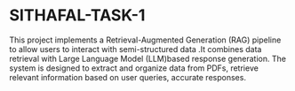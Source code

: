 # SITHAFAL-TASK-1
This project implements a Retrieval-Augmented Generation (RAG) pipeline to allow users to interact with semi-structured data .It combines data retrieval with Large Language Model (LLM)based response generation. The system is designed to extract and organize data from PDFs, retrieve relevant information based on user queries, accurate responses.
